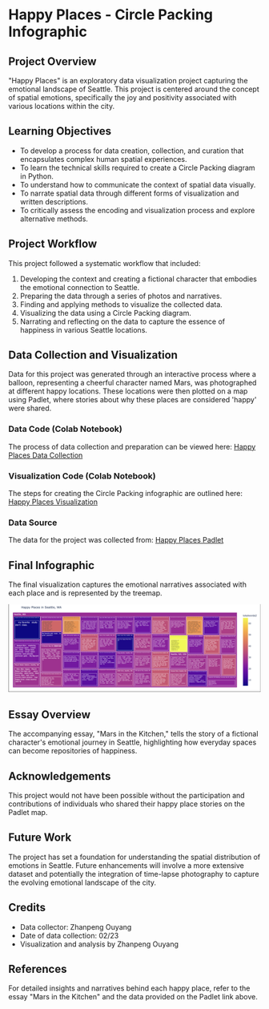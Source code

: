 # Happy Places - Circle Packing Infographic

## Project Overview

"Happy Places" is an exploratory data visualization project capturing the emotional landscape of Seattle. This project is centered around the concept of spatial emotions, specifically the joy and positivity associated with various locations within the city.

## Learning Objectives

- To develop a process for data creation, collection, and curation that encapsulates complex human spatial experiences.
- To learn the technical skills required to create a Circle Packing diagram in Python.
- To understand how to communicate the context of spatial data visually.
- To narrate spatial data through different forms of visualization and written descriptions.
- To critically assess the encoding and visualization process and explore alternative methods.

## Project Workflow

This project followed a systematic workflow that included:

1. Developing the context and creating a fictional character that embodies the emotional connection to Seattle.
2. Preparing the data through a series of photos and narratives.
3. Finding and applying methods to visualize the collected data.
4. Visualizing the data using a Circle Packing diagram.
5. Narrating and reflecting on the data to capture the essence of happiness in various Seattle locations.

## Data Collection and Visualization

Data for this project was generated through an interactive process where a balloon, representing a cheerful character named Mars, was photographed at different happy locations. These locations were then plotted on a map using Padlet, where stories about why these places are considered 'happy' were shared.

### Data Code (Colab Notebook)

The process of data collection and preparation can be viewed here:
[Happy Places Data Collection](https://colab.research.google.com/drive/1YVPK3ISYeYczEF1knAcShf6DmvOMyHJb?usp=sharing)

### Visualization Code (Colab Notebook)

The steps for creating the Circle Packing infographic are outlined here:
[Happy Places Visualization](https://colab.research.google.com/drive/1yYQ1i6rOrIXkyHHQxPHgqwkmJ9rg8Gdw?usp=sharing)

### Data Source

The data for the project was collected from:
[Happy Places Padlet](https://padlet.com/gunwhaoh/happy-place-wi24-i33k3qtcvgp38mxa)

## Final Infographic

The final visualization captures the emotional narratives associated with each place and is represented by the treemap.

![Happy Places Infographic](https://github.com/zouyang1026/SeattleVisProjects/raw/main/happy%20place/img/p4.png)

## Essay Overview

The accompanying essay, "Mars in the Kitchen," tells the story of a fictional character's emotional journey in Seattle, highlighting how everyday spaces can become repositories of happiness.

## Acknowledgements

This project would not have been possible without the participation and contributions of individuals who shared their happy place stories on the Padlet map.

## Future Work

The project has set a foundation for understanding the spatial distribution of emotions in Seattle. Future enhancements will involve a more extensive dataset and potentially the integration of time-lapse photography to capture the evolving emotional landscape of the city.

## Credits

- Data collector: Zhanpeng Ouyang
- Date of data collection: 02/23
- Visualization and analysis by Zhanpeng Ouyang

## References

For detailed insights and narratives behind each happy place, refer to the essay "Mars in the Kitchen" and the data provided on the Padlet link above.

